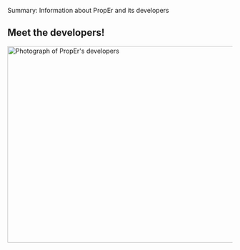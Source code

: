 Summary: Information about PropEr and its developers

Meet the developers!
--------------------

<img id="photo"
alt="Photograph of PropEr's developers" title="PropEr's developers"
src="/images/devs.jpg" usemap="#devmap" width="600" height="440" />

<map id="devmap" name="devmap">
<area shape="rect" coords="71,80,226,439"
href="Eirini_Arvaniti.html" alt="Eirini Arvaniti" title= "Eirini Arvaniti"
onMouseOver="document.getElementById('photo').src='/images/devs-eirini.jpg';"
onMouseOut="document.getElementById('photo').src='/images/devs.jpg';" />
<area shape="rect" coords="227,24,376,439"
href="Kostis_Sagonas.html" alt="Kostis Sagonas" title="Kostis Sagonas"
onMouseOver="document.getElementById('photo').src='/images/devs-kostis.jpg';"
onMouseOut="document.getElementById('photo').src='/images/devs.jpg';" />
<area shape="rect" coords="377,55,528,439"
href="Manolis_Papadakis.html" alt="Manolis Papadakis" title="Manolis Papadakis"
onMouseOver="document.getElementById('photo').src='/images/devs-manolis.jpg';"
onMouseOut="document.getElementById('photo').src='/images/devs.jpg';" />
</map>

<!-- kate: replace-tabs-save on; replace-tabs on; tab-width 8; -->

